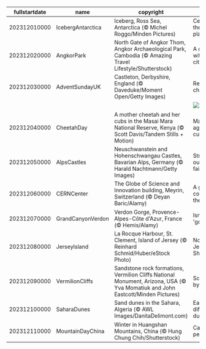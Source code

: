 |fullstartdate|name|copyright|title|image|
|--|--|--|--|--|
202312010000|IcebergAntarctica|Iceberg, Ross Sea, Antarctica (© Michel Roggo/Minden Pictures)|Celebrating the coolest place!|![](/en-GB/2023/12/202312010000IcebergAntarctica.jpg)|
202312020000|AngkorPark|North Gate of Angkor Thom, Angkor Archaeological Park, Cambodia (© Amazing Travel Lifestyle/Shutterstock)|A city within a city|![](/en-GB/2023/12/202312020000AngkorPark.jpg)|
202312030000|AdventSundayUK|Castleton, Derbyshire, England (© Daveduke/Moment Open/Getty Images)|Ready, set, cheer!|![](/en-GB/2023/12/202312030000AdventSundayUK.jpg)|
||||![](/en-GB/2023/12/.jpg)|
202312040000|CheetahDay|A mother cheetah and her cubs in the Masai Mara National Reserve, Kenya (© Scott Davis/Tandem Stills + Motion)|Masters of agility and cuteness|![](/en-GB/2023/12/202312040000CheetahDay.jpg)|
202312050000|AlpsCastles|Neuschwanstein and Hohenschwangau Castles, Bavarian Alps, Germany (© Harald Nachtmann/Getty Images)|Straight out of a fairytale|![](/en-GB/2023/12/202312050000AlpsCastles.jpg)|
202312060000|CERNCenter|The Globe of Science and Innovation building, Meyrin, Switzerland (© Deyan Baric/Alamy)|A global code for the future|![](/en-GB/2023/12/202312060000CERNCenter.jpg)|
202312070000|GrandCanyonVerdon|Verdon Gorge, Provence-Alpes-Côte d'Azur, France (© Hemis/Alamy)|Isn't it just 'gorges'?|![](/en-GB/2023/12/202312070000GrandCanyonVerdon.jpg)|
202312080000|JerseyIsland|La Rocque Harbour, St. Clement, Island of Jersey (© Reinhard Schmid/Huber/eStock Photo)|Not that Jersey Shore|![](/en-GB/2023/12/202312080000JerseyIsland.jpg)|
202312090000|VermilionCliffs|Sandstone rock formations, Vermilion Cliffs National Monument, Arizona, USA (© Yva Momatiuk and John Eastcott/Minden Pictures)|Sculpted by time|![](/en-GB/2023/12/202312090000VermilionCliffs.jpg)|
202312100000|SaharaDunes|Sand dunes in the Sahara, Algeria (© AWL Images/DanitaDelimont.com)|Each day a different dune|![](/en-GB/2023/12/202312100000SaharaDunes.jpg)|
202312110000|MountainDayChina|Winter in Huangshan Mountains, China (© Hung Chung Chih/Shutterstock)|Care for a peak?|![](/en-GB/2023/12/202312110000MountainDayChina.jpg)|
